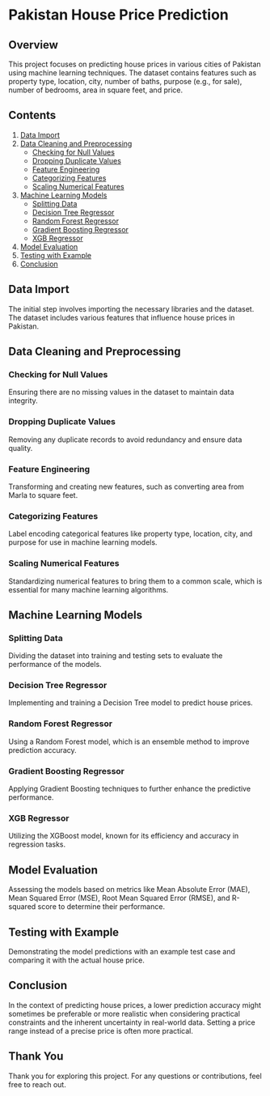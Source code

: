 # Pakistan House Price Prediction

## Overview
This project focuses on predicting house prices in various cities of Pakistan using machine learning techniques. The dataset contains features such as property type, location, city, number of baths, purpose (e.g., for sale), number of bedrooms, area in square feet, and price.

## Contents
1. [Data Import](#data-import)
2. [Data Cleaning and Preprocessing](#data-cleaning-and-preprocessing)
    - [Checking for Null Values](#checking-for-null-values)
    - [Dropping Duplicate Values](#dropping-duplicate-values)
    - [Feature Engineering](#feature-engineering)
    - [Categorizing Features](#categorizing-features)
    - [Scaling Numerical Features](#scaling-numerical-features)
3. [Machine Learning Models](#machine-learning-models)
    - [Splitting Data](#splitting-data)
    - [Decision Tree Regressor](#decision-tree-regressor)
    - [Random Forest Regressor](#random-forest-regressor)
    - [Gradient Boosting Regressor](#gradient-boosting-regressor)
    - [XGB Regressor](#xgb-regressor)
4. [Model Evaluation](#model-evaluation)
5. [Testing with Example](#testing-with-example)
6. [Conclusion](#conclusion)

## Data Import
The initial step involves importing the necessary libraries and the dataset. The dataset includes various features that influence house prices in Pakistan.

## Data Cleaning and Preprocessing
### Checking for Null Values
Ensuring there are no missing values in the dataset to maintain data integrity.

### Dropping Duplicate Values
Removing any duplicate records to avoid redundancy and ensure data quality.

### Feature Engineering
Transforming and creating new features, such as converting area from Marla to square feet.

### Categorizing Features
Label encoding categorical features like property type, location, city, and purpose for use in machine learning models.

### Scaling Numerical Features
Standardizing numerical features to bring them to a common scale, which is essential for many machine learning algorithms.

## Machine Learning Models
### Splitting Data
Dividing the dataset into training and testing sets to evaluate the performance of the models.

### Decision Tree Regressor
Implementing and training a Decision Tree model to predict house prices.

### Random Forest Regressor
Using a Random Forest model, which is an ensemble method to improve prediction accuracy.

### Gradient Boosting Regressor
Applying Gradient Boosting techniques to further enhance the predictive performance.

### XGB Regressor
Utilizing the XGBoost model, known for its efficiency and accuracy in regression tasks.

## Model Evaluation
Assessing the models based on metrics like Mean Absolute Error (MAE), Mean Squared Error (MSE), Root Mean Squared Error (RMSE), and R-squared score to determine their performance.

## Testing with Example
Demonstrating the model predictions with an example test case and comparing it with the actual house price.

## Conclusion
In the context of predicting house prices, a lower prediction accuracy might sometimes be preferable or more realistic when considering practical constraints and the inherent uncertainty in real-world data. Setting a price range instead of a precise price is often more practical.

## Thank You
Thank you for exploring this project. For any questions or contributions, feel free to reach out.
